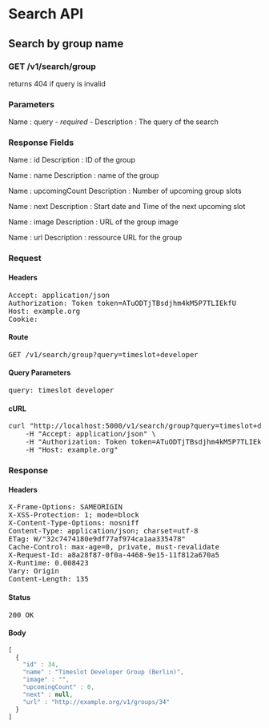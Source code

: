# Search API

## Search by group name

### GET /v1/search/group

returns 404 if query is invalid



### Parameters

Name : query *- required -*
Description : The query of the search


### Response Fields

Name : id
Description : ID of the group

Name : name
Description : name of the group

Name : upcomingCount
Description : Number of upcoming group slots

Name : next
Description : Start date and Time of the next upcoming slot

Name : image
Description : URL of the group image

Name : url
Description : ressource URL for the group

### Request

#### Headers

<pre>Accept: application/json
Authorization: Token token=ATuODTjTBsdjhm4kM5P7TLIEkfU
Host: example.org
Cookie: </pre>

#### Route

<pre>GET /v1/search/group?query=timeslot+developer</pre>

#### Query Parameters

<pre>query: timeslot developer</pre>

#### cURL

<pre class="request">curl &quot;http://localhost:5000/v1/search/group?query=timeslot+developer&quot; -X GET \
	-H &quot;Accept: application/json&quot; \
	-H &quot;Authorization: Token token=ATuODTjTBsdjhm4kM5P7TLIEkfU&quot; \
	-H &quot;Host: example.org&quot;</pre>

### Response

#### Headers

<pre>X-Frame-Options: SAMEORIGIN
X-XSS-Protection: 1; mode=block
X-Content-Type-Options: nosniff
Content-Type: application/json; charset=utf-8
ETag: W/&quot;32c7474180e9df77af974ca1aa335478&quot;
Cache-Control: max-age=0, private, must-revalidate
X-Request-Id: a8a28f87-0f0a-4468-9e15-11f812a670a5
X-Runtime: 0.008423
Vary: Origin
Content-Length: 135</pre>

#### Status

<pre>200 OK</pre>

#### Body

```javascript
[
  {
    "id" : 34,
    "name" : "Timeslot Developer Group (Berlin)",
    "image" : "",
    "upcomingCount" : 0,
    "next" : null,
    "url" : "http://example.org/v1/groups/34"
  }
]
```

